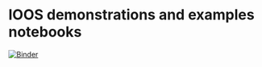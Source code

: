 # IOOS demonstrations and examples notebooks

[![Binder](http://mybinder.org/badge.svg)](http://mybinder.org/repo/ioos/notebooks_demos)
